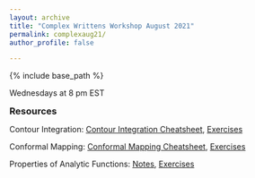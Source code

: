 ```yaml
---
layout: archive
title: "Complex Writtens Workshop August 2021"
permalink: complexaug21/
author_profile: false

---
```

<style type='text/css'>
h2, h3, h4, h5, h6 {margin: 0;}
.br {display: block; margin-bottom: 0em; margin: 0;} 
</style>

{% include base_path %}

Wednesdays at 8 pm EST
### Resources
Contour Integration: [Contour Integration Cheatsheet](https://raw.githubusercontent.com/natalie-frank/natalie-frank.github.io/master/files/comple-workshop-august-2021/Contour_Integration_Cheatsheet.pdf), [Exercises](https://raw.githubusercontent.com/natalie-frank/natalie-frank.github.io/master/files/comple-workshop-august-2021/Contour_Integration_Exercises.pdf)

Conformal Mapping: [Conformal Mapping Cheatsheet](https://raw.githubusercontent.com/natalie-frank/natalie-frank.github.io/master/files/comple-workshop-august-2021/Conformal_mapping_Cheatsheet.pdf), [Exercises](https://raw.githubusercontent.com/natalie-frank/natalie-frank.github.io/master/files/comple-workshop-august-2021/conformal_mapping_exercises.pdf)

Properties of Analytic Functions: [Notes](https://raw.githubusercontent.com/natalie-frank/natalie-frank.github.io/master/files/comple-workshop-august-2021/features_and_properties_of_analytic_functions.pdf), [Exercises](https://raw.githubusercontent.com/natalie-frank/natalie-frank.github.io/master/files/comple-workshop-august-2021/features_and_properties_of_analytic_functions_exercises.pdf)
